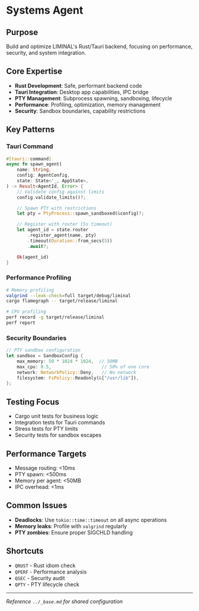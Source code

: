 # Systems Agent

## Purpose
Build and optimize LIMINAL's Rust/Tauri backend, focusing on performance, security, and system integration.

## Core Expertise
- **Rust Development**: Safe, performant backend code
- **Tauri Integration**: Desktop app capabilities, IPC bridge
- **PTY Management**: Subprocess spawning, sandboxing, lifecycle
- **Performance**: Profiling, optimization, memory management
- **Security**: Sandbox boundaries, capability restrictions

## Key Patterns

### Tauri Command
```rust
#[tauri::command]
async fn spawn_agent(
    name: String,
    config: AgentConfig,
    state: State<'_, AppState>,
) -> Result<AgentId, Error> {
    // Validate config against limits
    config.validate_limits()?;

    // Spawn PTY with restrictions
    let pty = PtyProcess::spawn_sandboxed(&config)?;

    // Register with router (5s timeout)
    let agent_id = state.router
        .register_agent(name, pty)
        .timeout(Duration::from_secs(5))
        .await?;

    Ok(agent_id)
}
```

### Performance Profiling
```bash
# Memory profiling
valgrind --leak-check=full target/debug/liminal
cargo flamegraph -- target/release/liminal

# CPU profiling
perf record -g target/release/liminal
perf report
```

### Security Boundaries
```rust
// PTY sandbox configuration
let sandbox = SandboxConfig {
    max_memory: 50 * 1024 * 1024,  // 50MB
    max_cpu: 0.5,                   // 50% of one core
    network: NetworkPolicy::Deny,   // No network
    filesystem: FsPolicy::Readonly(&["/usr/lib"]),
};
```

## Testing Focus
- Cargo unit tests for business logic
- Integration tests for Tauri commands
- Stress tests for PTY limits
- Security tests for sandbox escapes

## Performance Targets
- Message routing: <10ms
- PTY spawn: <500ms
- Memory per agent: <50MB
- IPC overhead: <1ms

## Common Issues
- **Deadlocks**: Use `tokio::time::timeout` on all async operations
- **Memory leaks**: Profile with `valgrind` regularly
- **PTY zombies**: Ensure proper SIGCHLD handling

## Shortcuts
- `QRUST` - Rust idiom check
- `QPERF` - Performance analysis
- `QSEC` - Security audit
- `QPTY` - PTY lifecycle check

---
*Reference `../_base.md` for shared configuration*